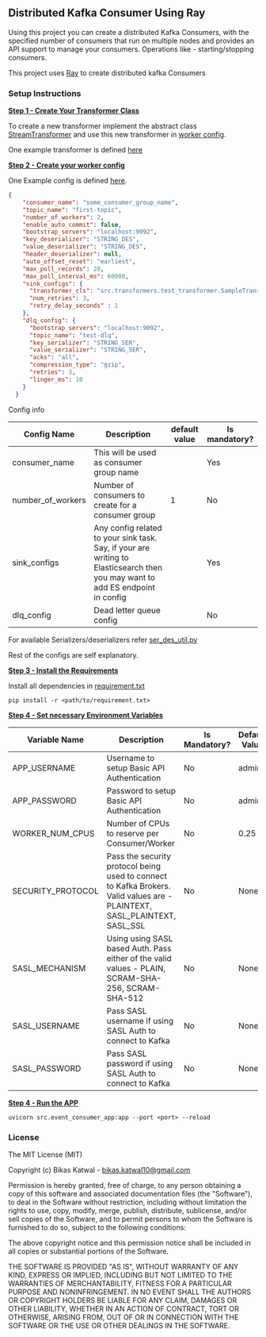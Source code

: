 ## Distributed Kafka Consumer Using Ray
Using this project you can create a distributed Kafka Consumers, with the specified number of 
consumers that run on multiple nodes and provides an API support to manage your consumers. 
Operations like - starting/stopping
consumers.

This project uses [Ray](https://docs.ray.io/) to create distributed kafka Consumers

### Setup Instructions

**<ins>Step 1 - Create Your Transformer Class</ins>**

To create a new transformer implement the abstract class [StreamTransformer](https://github.com/bkatwal/distributed-kafka-consumer-python/blob/main/src/transformers/transformer.py) and use 
this new transformer in [worker config](https://github.com/bkatwal/distributed-kafka-consumer-python/blob/main/src/config/consumer_config.json).

One example transformer is defined [here](https://github.com/bkatwal/distributed-kafka-consumer-python/blob/main/src/transformers/test_transformer.py)

**<ins>Step 2 - Create your worker config</ins>**

One Example config is defined [here](https://github.com/bkatwal/distributed-kafka-consumer-python/blob/main/src/config/consumer_config.json). 
```json
{
    "consumer_name": "some_consumer_group_name",
    "topic_name": "first-topic",
    "number_of_workers": 2,
    "enable_auto_commit": false,
    "bootstrap_servers": "localhost:9092",
    "key_deserializer": "STRING_DES",
    "value_deserializer": "STRING_DES",
    "header_deserializer": null,
    "auto_offset_reset": "earliest",
    "max_poll_records": 20,
    "max_poll_interval_ms": 60000,
    "sink_configs": {
      "transformer_cls": "src.transformers.test_transformer.SampleTransformer",
      "num_retries": 3,
      "retry_delay_seconds" : 1
    },
    "dlq_config": {
      "bootstrap_servers": "localhost:9092",
      "topic_name": "test-dlq",
      "key_serializer": "STRING_SER",
      "value_serializer": "STRING_SER",
      "acks": "all",
      "compression_type": "gzip",
      "retries": 3,
      "linger_ms": 10
    }
  }
```

Config info

Config Name|Description|default value|Is mandatory?|
-----------|-----------|------------|--------------|
consumer_name|This will be used as consumer group name| |Yes
number_of_workers|Number of consumers to create for a consumer group|1|No
sink_configs|Any config related to your sink task. Say, if your are writing to Elasticsearch then you may want to add ES endpoint in config| |Yes
dlq_config|Dead letter queue config| |No
For available Serializers/deserializers refer [ser_des_util.py](https://github.com/bkatwal/distributed-kafka-consumer-python/blob/main/src/kafka_core/ser_des_util.py)

Rest of the configs are self explanatory. 

**<ins>Step 3 - Install the Requirements</ins>**

Install all dependencies in [requirement.txt](https://github.com/bkatwal/distributed-kafka-consumer-python/blob/main/requirements.txt)
```shell
pip install -r <path/to/requirement.txt>
```

**<ins>Step 4 - Set necessary Environment Variables</ins>**

Variable Name|Description|Is Mandatory?|Default Value|
-------------|------------|------------|-------------|
APP_USERNAME|Username to setup Basic API Authentication|No|admin|
APP_PASSWORD|Password to setup Basic API Authentication|No|admin|
WORKER_NUM_CPUS|Number of CPUs to reserve per Consumer/Worker|No|0.25|
SECURITY_PROTOCOL|Pass the security protocol being used to connect to Kafka Brokers. Valid values are - PLAINTEXT, SASL_PLAINTEXT, SASL_SSL|No|None|
SASL_MECHANISM|Using using SASL based Auth. Pass either of the valid values - PLAIN, SCRAM-SHA-256, SCRAM-SHA-512|No|None|
SASL_USERNAME|Pass SASL username if using SASL Auth to connect to Kafka|No|None|
SASL_PASSWORD|Pass SASL password if using SASL Auth to connect to Kafka|No|None


**<ins>Step 4 - Run the APP</ins>**
```shell
uvicorn src.event_consumer_app:app --port <port> --reload
```

### License

The MIT License (MIT)

Copyright (c) Bikas Katwal - bikas.katwal10@gmail.com

Permission is hereby granted, free of charge, to any person obtaining a copy of this software and
associated documentation files (the "Software"), to deal in the Software without restriction,
including without limitation the rights to use, copy, modify, merge, publish, distribute,
sublicense, and/or sell copies of the Software, and to permit persons to whom the Software is
furnished to do so, subject to the following conditions:

The above copyright notice and this permission notice shall be included in all copies or substantial
portions of the Software.

THE SOFTWARE IS PROVIDED "AS IS", WITHOUT WARRANTY OF ANY KIND, EXPRESS OR IMPLIED, INCLUDING BUT
NOT LIMITED TO THE WARRANTIES OF MERCHANTABILITY, FITNESS FOR A PARTICULAR PURPOSE AND
NONINFRINGEMENT. IN NO EVENT SHALL THE AUTHORS OR COPYRIGHT HOLDERS BE LIABLE FOR ANY CLAIM, DAMAGES
OR OTHER LIABILITY, WHETHER IN AN ACTION OF CONTRACT, TORT OR OTHERWISE, ARISING FROM, OUT OF OR IN
CONNECTION WITH THE SOFTWARE OR THE USE OR OTHER DEALINGS IN THE SOFTWARE.




